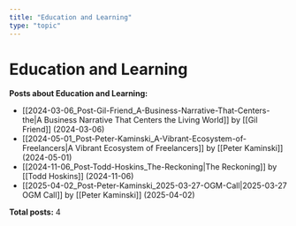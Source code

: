 ```yaml
---
title: "Education and Learning"
type: "topic"
---
```


# Education and Learning

**Posts about Education and Learning:**

- [[2024-03-06_Post-Gil-Friend_A-Business-Narrative-That-Centers-the|A Business Narrative That Centers the Living World]] by [[Gil Friend]] (2024-03-06)
- [[2024-05-01_Post-Peter-Kaminski_A-Vibrant-Ecosystem-of-Freelancers|A Vibrant Ecosystem of Freelancers]] by [[Peter Kaminski]] (2024-05-01)
- [[2024-11-06_Post-Todd-Hoskins_The-Reckoning|The Reckoning]] by [[Todd Hoskins]] (2024-11-06)
- [[2025-04-02_Post-Peter-Kaminski_2025-03-27-OGM-Call|2025-03-27 OGM Call]] by [[Peter Kaminski]] (2025-04-02)

**Total posts:** 4
